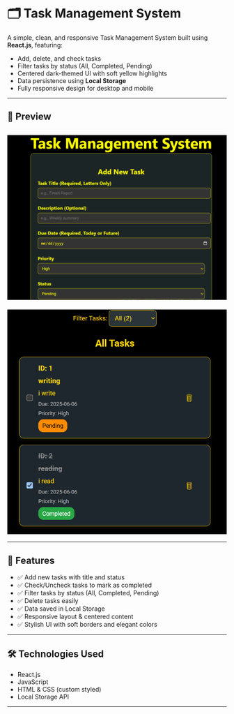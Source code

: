# 🗂️ Task Management System

A simple, clean, and responsive Task Management System built using **React.js**, featuring:

- Add, delete, and check tasks
- Filter tasks by status (All, Completed, Pending)
- Centered dark-themed UI with soft yellow highlights
- Data persistence using **Local Storage**
- Fully responsive design for desktop and mobile

---

## 📸 Preview

![Task Manager UI part1](./Front-end/src/assets/task-screenshot.png)
---

![Task Manager UI part2](./Front-end/src/assets/task-screenshot2.png)

> 

---

## 🚀 Features

- ✅ Add new tasks with title and status
- ✅ Check/Uncheck tasks to mark as completed
- ✅ Filter tasks by status (All, Completed, Pending)
- ✅ Delete tasks easily
- ✅ Data saved in Local Storage
- ✅ Responsive layout & centered content
- ✅ Stylish UI with soft borders and elegant colors

---

## 🛠️ Technologies Used

- React.js
- JavaScript
- HTML & CSS (custom styled)
- Local Storage API

---

